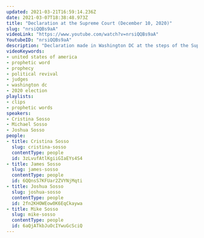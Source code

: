 ```yaml
---
updated: 2021-03-21T16:59:14.236Z
date: 2021-03-07T18:38:48.973Z
title: "Declaration at the Supreme Court (December 10, 2020)"
slug: "nrsiQQBs9aA"
videoLink: "https://www.youtube.com/watch?v=nrsiQQBs9aA"
YoutubeID: "nrsiQQBs9aA"
description: "Declaration made in Washington DC at the steps of the Supreme Court on 12/10/2020.\n\n0:00 - What God is Planning\n4:11 - Verdict Concerning the United States of America\n7:27 - Verdict Concerning the Arts & Entertainment\n9:03 - Prophecy Concerning the Arts & Entertainment\n10:20 - Verdict Concerning the Education Industry\n11:21 - Enjoining of Other Nations\n14:49 - Enjoining of SOGMI and FFCI Partners and Members\n15:43 - Closing Statements"
videoKeywords:
- united states of america
- prophetic word
- prophecy
- political revival
- judges
- washington dc
- 2020 election
playlists:
- clips
- prophetic words
speakers:
- Cristina Sosso
- Michael Sosso
- Joshua Sosso
people:
- title: Cristina Sosso
  slug: cristina-sosso
  contentType: people
  id: 3zLvufAtlKgiiGIaEYs4S4
- title: James Sosso
  slug: james-sosso
  contentType: people
  id: 6QQnsS7KFUar2ZVYNjMqti
- title: Joshua Sosso
  slug: joshua-sosso
  contentType: people
  id: 2fn2KHOWEow0K6EqCkaywa
- title: Mike Sosso
  slug: mike-sosso
  contentType: people
  id: 6aQjATkbJuOcIYwuGcSciQ
---
```

